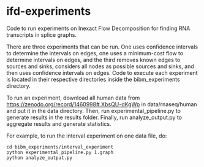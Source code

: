 # ifd-experiments
Code to run experiments on Inexact Flow Decomposition for finding RNA
transcripts in splice graphs.

There are three experiments that can be run. One uses confidence intervals to
determine the intervals on edges, one uses a minimum-cost flow to determine
intervals on edges, and the third removes known edges to sources and sinks,
considers all nodes as possible sources and sinks, and then uses confidence
intervals on edges. Code to execute each experiment is located in their
respective directories inside the bibm_experiments directory.

To run an experiment, download all human data from
https://zenodo.org/record/1460998#.XbsQU-dKgWp in data/rnaseq/human and
put it in the data directory. Then, run experimental_pipeline.py to generate
results in the results folder. Finally, run analyze_output.py to aggregate
results and generate statistics.

For example, to run the interval experiment on one data file, do:
```
cd bibm_experiments/interval_experiment
python experimental_pipeline.py 1.graph
python analyze_output.py
```
